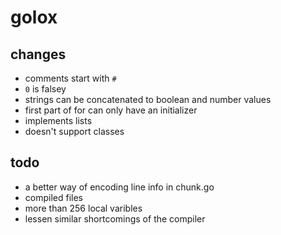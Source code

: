 # golox

## changes

- comments start with `#`
- `0` is falsey
- strings can be concatenated to boolean and number values
- first part of for can only have an initializer 
- implements lists
- doesn't support classes

## todo

- a better way of encoding line info in chunk.go
- compiled files
- more than 256 local varibles
- lessen similar shortcomings of the compiler
